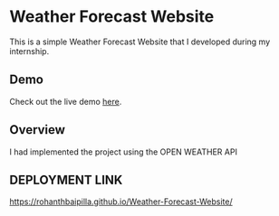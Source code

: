 # Weather Forecast Website

This is a simple Weather Forecast Website that I developed during my internship.

## Demo

Check out the live demo [here](https://rohanthbaipilla.github.io/Weather-Forecast-Website/).

## Overview

I had implemented the project using the OPEN WEATHER API

## DEPLOYMENT LINK

https://rohanthbaipilla.github.io/Weather-Forecast-Website/

